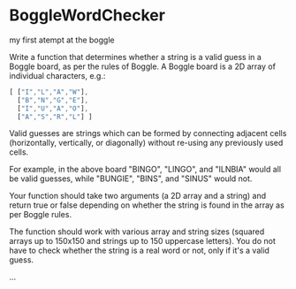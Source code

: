 # BoggleWordChecker
my first atempt at the boggle


Write a function that determines whether a string is a valid guess in a Boggle board, as per the rules of Boggle. A Boggle board is a 2D array of individual characters, e.g.:

```jsx
[ ["I","L","A","W"],
  ["B","N","G","E"],
  ["I","U","A","O"],
  ["A","S","R","L"] ]
```

Valid guesses are strings which can be formed by connecting adjacent cells (horizontally, vertically, or diagonally) without re-using any previously used cells.

For example, in the above board "BINGO", "LINGO", and "ILNBIA" would all be valid guesses, while "BUNGIE", "BINS", and "SINUS" would not.

Your function should take two arguments (a 2D array and a string) and return true or false depending on whether the string is found in the array as per Boggle rules.

The function should work with various array and string sizes (squared arrays up to 150x150 and strings up to 150 uppercase letters). You do not have to check whether the string is a real word or not, only if it's a valid guess. 

...
